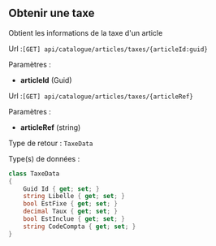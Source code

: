 ## <span id='obtenirunetaxe'>Obtenir une taxe</span>

Obtient les informations de la taxe d'un article

Url :`[GET] api/catalogue/articles/taxes/{articleId:guid}`

Paramètres : 

- **articleId** (Guid)

Url :`[GET] api/catalogue/articles/taxes/{articleRef}`

Paramètres : 

- **articleRef** (string)

Type de retour : `TaxeData`

Type(s) de données :

```csharp
class TaxeData
{
	Guid Id { get; set; }
	string Libelle { get; set; }
	bool EstFixe { get; set; }
	decimal Taux { get; set; }
	bool EstInclue { get; set; }
	string CodeCompta { get; set; }
}

```
